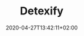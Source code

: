 ---
title: "Detexify"
images: # Create a folder in /static/images/tools that has the same name as this current markdown file and place the images there. We only need the file name here. If this is not clear, please refer to existing tools as references.
  - path: detexify-search.png
  - path: detexify-symbols.png
categories:
  - Publishing and Sharing
tags:
  - Writing
  - Presentation
  - Publications
links:
  - name: detexify
    link: http://detexify.kirelabs.org/classify.html
summary: Anyone who works with LaTeX knows how time-consuming it can be to find a symbol in symbols-a4.pdf that you just can't memorize. Detexify is an attempt to simplify this search.
features:
  - Draw and search
platforms:
  - Web
fields:
plans:
  - name: Free
    description:
date: 2020-04-27T13:42:11+02:00
draft: false
---
